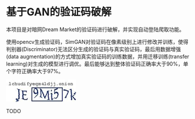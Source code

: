 # 基于GAN的验证码破解

本项目是对暗网Dream Market的验证码进行破解，并实现自动登陆爬取功能。

使用opencv生成验证码，SimGAN对验证码在像素级别上进行修改并训练，使得判别器(Discriminator)无法区分生成的验证码与真实验证码，最后用数据增强(data augmentation)的方式增加真实验证码的训练数据，并用迁移训练(transfer learning)对生成的模型进行调优。最后能够达到整体验证码正确率大于90%，单个字符正确率大于97%。

![sample](sample.jpg)

TODO
